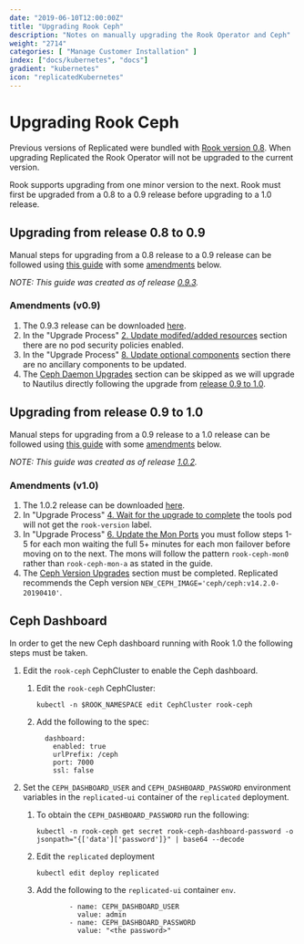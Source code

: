 ```yaml
---
date: "2019-06-10T12:00:00Z"
title: "Upgrading Rook Ceph"
description: "Notes on manually upgrading the Rook Operator and Ceph"
weight: "2714"
categories: [ "Manage Customer Installation" ]
index: ["docs/kubernetes", "docs"]
gradient: "kubernetes"
icon: "replicatedKubernetes"
---
```


# Upgrading Rook Ceph

Previous versions of Replicated were bundled with [Rook version 0.8](https://rook.github.io/docs/rook/v0.8/).
When upgrading Replicated the Rook Operator will not be upgraded to the current version.

Rook supports upgrading from one minor version to the next. Rook must first be upgraded from a 0.8 to a 0.9 release before upgrading to a 1.0 release.

## Upgrading from release 0.8 to 0.9

Manual steps for upgrading from a 0.8 release to a 0.9 release can be followed using [this guide](https://rook.github.io/docs/rook/v0.9/ceph-upgrade.html) with some [amendments](#amendments-v0-9) below.

*NOTE: This guide was created as of release [0.9.3](https://github.com/rook/rook/blob/v0.9.3/Documentation/ceph-upgrade.md).*

### Amendments (v0.9)

1. The 0.9.3 release can be downloaded [here](https://github.com/rook/rook/archive/v0.9.3.tar.gz).
1. In the "Upgrade Process" [2. Update modifed/added resources](https://rook.github.io/docs/rook/v0.9/ceph-upgrade.html#2-update-modifedadded-resources) section there are no pod security policies enabled.
1. In the "Upgrade Process" [8. Update optional components](https://rook.github.io/docs/rook/v0.9/ceph-upgrade.html#8-update-optional-components) section there are no ancillary components to be updated.
1. The [Ceph Daemon Upgrades](https://rook.github.io/docs/rook/v0.9/ceph-upgrade.html#ceph-daemon-upgrades) section can be skipped as we will upgrade to Nautilus directly following the upgrade from [release 0.9 to 1.0](#upgrading-from-release-0-9-to-1-0).

## Upgrading from release 0.9 to 1.0

Manual steps for upgrading from a 0.9 release to a 1.0 release can be followed using [this guide](https://rook.github.io/docs/rook/v1.0/ceph-upgrade.html) with some [amendments](#amendments-v1-0) below.

*NOTE: This guide was created as of release [1.0.2](https://github.com/rook/rook/blob/v1.0.2/Documentation/ceph-upgrade.md).*

### Amendments (v1.0)

1. The 1.0.2 release can be downloaded [here](https://github.com/rook/rook/archive/v1.0.2.tar.gz).
1. In "Upgrade Process" [4. Wait for the upgrade to complete](https://rook.github.io/docs/rook/v1.0/ceph-upgrade.html#4-wait-for-the-upgrade-to-complete) the tools pod will not get the `rook-version` label.
1. In "Upgrade Process" [6. Update the Mon Ports](https://rook.github.io/docs/rook/v1.0/ceph-upgrade.html#6-update-the-mon-ports) you must follow steps 1-5 for each mon waiting the full 5+ minutes for each mon failover before moving on to the next. The mons will follow the pattern `rook-ceph-mon0` rather than `rook-ceph-mon-a` as stated in the guide.
1. The [Ceph Version Upgrades](https://rook.github.io/docs/rook/v1.0/ceph-upgrade.html#ceph-version-upgrades) section must be completed. Replicated recommends the Ceph version `NEW_CEPH_IMAGE='ceph/ceph:v14.2.0-20190410'`.

## Ceph Dashboard

In order to get the new Ceph dashboard running with Rook 1.0 the following steps must be taken.

1. Edit the `rook-ceph` CephCluster to enable the Ceph dashboard.
    1. Edit the `rook-ceph` CephCluster:

        ```
        kubectl -n $ROOK_NAMESPACE edit CephCluster rook-ceph
        ```
    1. Add the following to the spec:

        ```
          dashboard:
            enabled: true
            urlPrefix: /ceph
            port: 7000
            ssl: false
        ```
1. Set the `CEPH_DASHBOARD_USER` and `CEPH_DASHBOARD_PASSWORD` environment variables in the `replicated-ui` container of the `replicated` deployment.

    1. To obtain the `CEPH_DASHBOARD_PASSWORD` run the following:

        ```
        kubectl -n rook-ceph get secret rook-ceph-dashboard-password -o jsonpath="{['data']['password']}" | base64 --decode
        ```
    1. Edit the `replicated` deployment

        ```
        kubectl edit deploy replicated
        ```
    1. Add the following to the `replicated-ui` container `env`.

        ```
                - name: CEPH_DASHBOARD_USER
                  value: admin
                - name: CEPH_DASHBOARD_PASSWORD
                  value: "<the password>"
        ```
